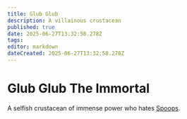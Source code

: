 ```yaml
---
title: Glub Glub
description: A villainous crustacean
published: true
date: 2025-06-27T13:32:58.278Z
tags: 
editor: markdown
dateCreated: 2025-06-27T13:32:58.278Z
---
```


# Glub Glub The Immortal
A selfish crustacean of immense power who hates [Spoops](/characters/spoops).